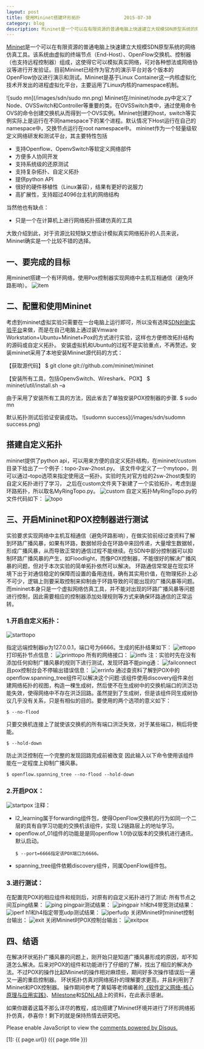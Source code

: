 ```yaml
---
layout: post
title: 使用Mininet搭建环形拓扑                2015-07-30 
category: blog
description: Mininet是一个可以在有限资源的普通电脑上快速建立大规模SDN原型系统的网络仿真工具。
---
```


[Mininet][]是一个可以在有限资源的普通电脑上快速建立大规模SDN原型系统的网络仿真工具。该系统由虚拟的终端节点（End-Host）、OpenFlow交换机、控制器（也支持远程控制器）组成，这使得它可以模拟真实网络，可对各种想法或网络协议等进行开发验证。目前Mininet已经作为官方的演示平台对各个版本的OpenFlow协议进行演示和测试。Mininet是基于Linux Container这一内核虚拟化技术开发出的进程虚拟化平台，主要运用了Linux内核的namespace机制。

![sudo mn](/images/sdn/sudo mn.png)
Mininet在/mininet/node.py中定义了Node、OVSSwitch和Controller等重要的类。在OVSSwitch类中，通过使用命令OVS的命令创建交换机从而得到一个OVS实例。Mininet创建的host，switch等实例实际上是运行在不同namespace下的某个进程。默认情况下Host运行在自己的namespace中，交换节点运行在root namespace中。
mininet作为一个轻量级软定义网络研发和测试平台，其主要特性包括

<ul>
    <li>支持Openflow、OpenvSwitch等软定义网络部件</li>
    <li>方便多人协同开发</a></li>
    <li>支持系统级的还原测试</li>
    <li>支持复杂拓扑、自定义拓扑</li>
    <li>提供python API</li>
    <li>很好的硬件移植性（Linux兼容），结果有更好的说服力</li>
    <li>高扩展性，支持超过4096台主机的网络结构</li>
</ul>

当然他也有缺点：

* 只是一个在计算机上进行网络拓扑搭建仿真的工具

大致介绍到此，对于资源比较短缺又想设计模拟真实网络拓扑的人员来说，Mininet确实是一个比较不错的选择。

## 一、要完成的目标
用mininet搭建一个有环网络，使用Pox控制器实现网络中主机互相通信（避免环路影响）。
![item](/images/sdn/item.png)
## 二、配置和使用Mininet
考虑到mininet虚拟实验只需要在一台电脑上运行即可，所以没有选择[SDN创新实验平台]来做，而是在自己电脑上通过装Vmware Workstation+Ubuntu+Mininet+Pox的方式进行实验，这样也方便修改拓扑结构的源码或自定义拓扑。
安装虚拟机和Ubuntu的过程不是实验重点，不再赘述。安装mininet采用了本地安装Mininet源代码的方式：  

【获取源代码】
    $ git clone git://github.com/mininet/mininet  
 
【安装所有工具，包括OpenvSwitch、Wireshark、POX】
    $ mininet/util/install.sh –a  

   由于采用了安装所有工具的方法，因此省去了单独安装POX控制器的步骤.
    $ sudo mn  
    
   默认拓扑测试后验证安装成功。
![sudomn success](/images/sdn/sudomn success.png)
## 搭建自定义拓扑
 mininet提供了python api，可以用来方便的自定义拓扑结构，在mininet/custom目录下给出了一个例子：topo-2sw-2host.py。
 该文件中定义了一个mytopo，则可以通过–topo选项来指定使用这一拓扑。实验时先对官方给的2sw-2host类型的自定义拓扑进行了学习，
 之后在custom文件夹下新建了一个实验拓扑，考虑到是环路拓扑，所以取名MyRingTopo.py。
![custom](/images/sdn/custom.png)
  自定义拓扑MyRingTopo.py的文件代码如下：
  ![topo](/images/sdn/topo.png)
## 三、开启Mininet和POX控制器进行测试
实验要求实现网络中主机互相通信（避免环路影响），在做实验前经过查资料了解到环路广播风暴，如果有环路，数据帧将会在环路中来回传递，大量增生数据帧，形成广播风暴，从而导致正常的通信过程不能继续。在SDN中部分控制器可以抑制环路广播风暴的产生，如Floodlight，而像POX控制器，不能很好的解决广播风暴的问题，但对于本次实验的简单拓扑依然可以解决。
环路通信常常是在现实环境下出于对通信稳定的保障而设置的备用连线，确有其实用价值，在物理拓扑上必不可少，逻辑上则要采取控制来抑制由于环路导致的可能出现的广播风暴等问题。而mininet本身只是一个虚拟网络仿真工具，并不能对出现的环路广播风暴等问题进行控制，因此需要相应的控制器添加处理规则等方式来确保环路通信的正常运转。
### 1.开启自定义拓扑：

![starttopo](/images/sdn/starttopo.png)
 
指定远端控制器ip为127.0.0.1，端口号为6666。生成的拓扑结果如下：
![ettopo](/images/sdn/ettopo.png)
打印拓扑节点信息：
![printtopo](/images/sdn/printtopo.png)
所有的网络接口：
![intfs](/images/sdn/intfs.png)
注：实验时先在没有添加任何抑制广播风暴的规则下进行测试，发现环路不能ping通：
![failconnect](/images/sdn/failconnect.png)
且pox控制台会不停输出错误信息：
![errinfo](/images/sdn/errinfo.png)
通过查资料了解到POX中的openflow.spanning_tree组件可以解决这个问题:该组件使用discovery组件来创建网络拓扑的视图，构造一棵生成树，然后使不在生成树中的交换机端口的洪泛功能失效，使得网络中不存在洪泛回路。虽然提到了生成树，但是该组件同生成树协议几乎没有关系，只是有相似的目的。要使用的两个选项的意义如下：  

    $ --no-flood  
    
   只要交换机连接上了就使该交换机的所有端口洪泛失效，对于某些端口，稍后将使能。  
   
    $ --hold-down  
    
   防止洪泛控制在一个完整的发现回路完成前被改变
因此输入以下命令使用该组件能在一定程度上抑制广播风暴。  

    $ openflow.spanning_tree --no-flood --hold-down   
    
### 2.开启POX：
![startpox](/images/sdn/startpox.png)
注释：<ul>
      <li>l2_learning属于forwarding组件包，使得OpenFlow交换机的行为如同一个二层的具有自学习功能的交换机该组件，实现 L2链路层上的地址学习。</li>
      <li>openflow.of_01组件的功能是是同openflow 1.0协议版本的交换机进行通讯，默认启动。</li>  
      
    $ --port=6666指定该POX端口为6666。  
    
   <li>spanning_tree组件依赖discovery组件，同属OpenFlow组件包。</li>
   </ul>
   
### 3.进行测试：
 在配置完POX的相应组件和规则后，对原有的自定义拓扑进行了测试:
所有节点之间互ping结果：
![ping](/images/sdn/ping.png)
pingpair测试结果：
![pingpair](/images/sdn/pingpair.png)
h1和h4带宽测试结果：
![iperf](/images/sdn/iperf.png)
h1和h4指定带宽udp测试结果：
![iperfudp](/images/sdn/iperfudp.png)
关闭Mininet时mininet控制台输出：
![exit](/images/sdn/exit.png)
关闭Mininet时POX控制台输出：
![exitpox](/images/sdn/exitpox.png)  

## 四、结语
  在解决环状拓扑广播风暴的问题上，刚开始只是知道广播风暴形成的原因，却不知道怎么解决。后来对POX的组件和功能进行了仔细的了解，找出了相应的解决办法。不过POX的操作比起Mininet的操作相对麻烦些，期间好多次操作错误后一遍又一遍的重启控制器。
环状拓扑仿真对网络拓扑的理解要求更高，并且利用到了Mininet和POX控制器。
操作期间参考了黄韬等老师编著的[《软件定义网络-核心原理与应用实践》]、[Milestone]和[SDNLAB]上的资料，在此表示感谢。  

  如果你跟着这篇不那么详尽的教程，成功搭建了Mininet环境并进行了环形网络拓扑仿真，恭喜你！剩下的就是保持热情去研究吧。  
 <div id="disqus_thread"></div>
<script type="text/javascript">
    /* * * CONFIGURATION VARIABLES * * */
    var disqus_shortname = 'x-flowing';
    
    /* * * DON'T EDIT BELOW THIS LINE * * */
    (function() {
        var dsq = document.createElement('script'); dsq.type = 'text/javascript'; dsq.async = true;
        dsq.src = '//' + disqus_shortname + '.disqus.com/embed.js';
        (document.getElementsByTagName('head')[0] || document.getElementsByTagName('body')[0]).appendChild(dsq);
    })();
    
</script>
<noscript>Please enable JavaScript to view the <a href="https://disqus.com/?ref_noscript" rel="nofollow">comments powered by Disqus.</a></noscript>


[X-Flowing]: http://xff2016.club  "X-Flowing"
[Mininet]:   http://mininet.org/ "Mininet"
[《软件定义网络-核心原理与应用实践》]:http://book.douban.com/subject/26184169/ "《软件定义网络-核心原理与应用实践》"
[Milestone]:  http://www.muzixing.com "Milestone"
[SDNLAB]:  http://www.sdnlab.com/ "SDNLAB"
[SDN创新实验平台]:http://fnlab.org/"SDN创新实验平台"
[Disqus]: http://disqus.com/
[1]:    {{ page.url}}  ({{ page.title }})

